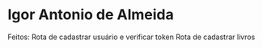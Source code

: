 # **Igor Antonio de Almeida**

Feitos:
Rota de cadastrar usuário e verificar token
Rota de cadastrar livros

